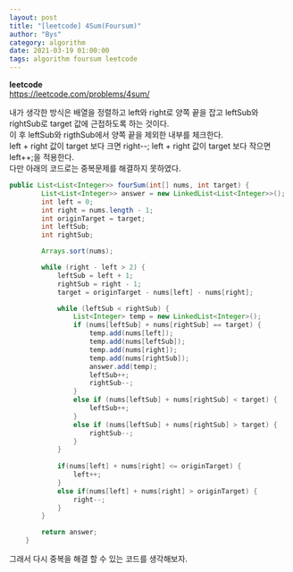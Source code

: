 ```yaml
---
layout: post
title: "[leetcode] 4Sum(Foursum)"
author: "Bys"
category: algorithm
date: 2021-03-19 01:00:00
tags: algorithm foursum leetcode
---
```



**leetcode**  
https://leetcode.com/problems/4sum/

내가 생각한 방식은 배열을 정렬하고 
left와 right로 양쪽 끝을 잡고 leftSub와 rightSub로 target 값에 근접하도록 하는 것이다.  
이 후 leftSub와 rigthSub에서 양쪽 끝을 제외한 내부를 체크한다.  
left + right 값이 target 보다 크면 right--; left + right 값이 target 보다 작으면 left++;을 적용한다.  
다만 아래의 코드로는 중복문제를 해결하지 못하였다. 

```Java
public List<List<Integer>> fourSum(int[] nums, int target) {
		List<List<Integer>> answer = new LinkedList<List<Integer>>();
		int left = 0;
		int right = nums.length - 1;
		int originTarget = target;
		int leftSub;
		int rightSub;

		Arrays.sort(nums);

		while (right - left > 2) {
			leftSub = left + 1;
			rightSub = right - 1;
			target = originTarget - nums[left] - nums[right];

			while (leftSub < rightSub) {
				List<Integer> temp = new LinkedList<Integer>();
				if (nums[leftSub] + nums[rightSub] == target) {
					temp.add(nums[left]);
					temp.add(nums[leftSub]);
					temp.add(nums[right]);
					temp.add(nums[rightSub]);
					answer.add(temp);
					leftSub++;
					rightSub--;
				} 
				else if (nums[leftSub] + nums[rightSub] < target) {
					leftSub++;
				} 
				else if (nums[leftSub] + nums[rightSub] > target) {
					rightSub--;
				}
			}
			
			if(nums[left] + nums[right] <= originTarget) {
				left++;
			}
			else if(nums[left] + nums[right] > originTarget) {
				right--;
			}
		}

		return answer;
	}
```

그래서 다시 중복을 해결 할 수 있는 코드를 생각해보자.
